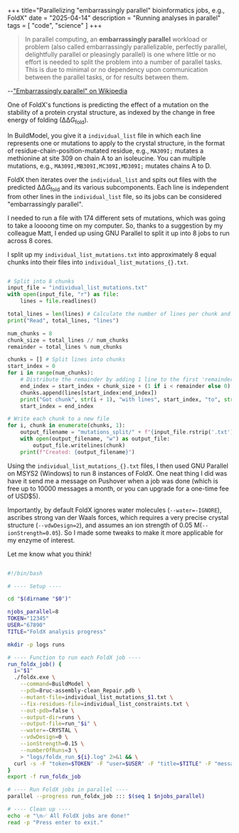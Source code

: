 +++
title="Parallelizing \"embarrassingly parallel\" bioinformatics jobs, e.g., FoldX"
date = "2025-04-14"
description = "Running analyses in parallel"
tags = [
    "code",
    "science"
]
+++

> In parallel computing, an **embarrassingly parallel** workload or problem (also called embarrassingly parallelizable, perfectly parallel, delightfully parallel or pleasingly parallel) is one where little or no effort is needed to split the problem into a number of parallel tasks. This is due to minimal or no dependency upon communication between the parallel tasks, or for results between them.

--["Embarrassingly parallel" on Wikipedia](https://en.wikipedia.org/wiki/Embarrassingly_parallel)

One of FoldX's functions is predicting the effect of a mutation on the stability of a protein crystal structure, as indexed by the change in free energy of folding (∆∆*G*<sub>fold</sub>).

In BuildModel, you give it a `individual_list` file in which each line represents one or mutations to apply to the crystal structure, in the format of residue-chain-position-mutated residue, e.g., `MA309I;` mutates a methionine at site 309 on chain A to an isoleucine. You can multiple mutations, e.g., `MA309I,MB309I,MC309I,MD309I;` mutates chains A to D.

FoldX then iterates over the `individual_list` and spits out files with the predicted ∆∆*G*<sub>fold</sub> and its various subcomponents. Each line is independent from other lines in the `individual_list` file, so its jobs can be considered "embarrassingly parallel".

I needed to run a file with 174 different sets of mutations, which was going to take a loooong time on my computer. So, thanks to a suggestion by my colleague Matt, I ended up using GNU Parallel to split it up into 8 jobs to run across 8 cores.

I split up my `individual_list_mutations.txt` into approximately 8 equal chunks into their files into `individual_list_mutations_{}.txt`.

```python

# Split into 8 chunks
input_file = "individual_list_mutations.txt"
with open(input_file, "r") as file:
    lines = file.readlines()

total_lines = len(lines) # Calculate the number of lines per chunk and the remainder (if any)
print("Read", total_lines, "lines")

num_chunks = 8
chunk_size = total_lines // num_chunks
remainder = total_lines % num_chunks

chunks = [] # Split lines into chunks
start_index = 0
for i in range(num_chunks):
    # Distribute the remainder by adding 1 line to the first 'remainder' chunks
    end_index = start_index + chunk_size + (1 if i < remainder else 0)
    chunks.append(lines[start_index:end_index])
    print("Got chunk", str(i + 1), "with lines", start_index, "to", str(end_index - 1), ", inclusive")
    start_index = end_index

# Write each chunk to a new file
for i, chunk in enumerate(chunks, 1):
    output_filename = "mutations_split/" + f"{input_file.rstrip('.txt')}_{i}.txt"
    with open(output_filename, "w") as output_file:
        output_file.writelines(chunk)
    print(f"Created: {output_filename}")

```

Using the `individual_list_mutations_{}.txt` files, I then used GNU Parallel on MSYS2 (Windows) to run 8 instances of FoldX. One neat thing I did was have it send me a message on Pushover when a job was done (which is free up to 10000 messages a month, or you can upgrade for a one-time fee of USD$5).

Importantly, by default FoldX ignores water molecules (`--water=-IGNORE`), ascribes strong van der Waals forces, which requires a very precise crystal structure (`--vdwDesign=2`), and assumes an ion strength of 0.05 M(`--ionStrength=0.05`). So I made some tweaks to make it more applicable for my enzyme of interest.

Let me know what you think!

```bash

#!/bin/bash

# ---- Setup ----

cd "$(dirname "$0")"

njobs_parallel=8
TOKEN="12345"
USER="67890"
TITLE="FoldX analysis progress"

mkdir -p logs runs

# ---- Function to run each FoldX job ----
run_foldx_job() {
  i="$1"
  ./foldx.exe \
    --command=BuildModel \
    --pdb=8ruc-assembly-clean_Repair.pdb \
    --mutant-file=individual_list_mutations_$1.txt \
    --fix-residues-file=individual_list_constraints.txt \
    --out-pdb=false \
    --output-dir=runs \
    --output-file=run_"$i" \
    --water=-CRYSTAL \
    --vdwDesign=0 \
    --ionStrength=0.15 \
    --numberOfRuns=3 \
    > "logs/foldx_run_${i}.log" 2>&1 && \
  curl -s -F "token=$TOKEN" -F "user=$USER" -F "title=$TITLE" -F "message=Run $i is done." https://api.pushover.net/1/messages.json
}
export -f run_foldx_job

# ---- Run FoldX jobs in parallel ----
parallel --progress run_foldx_job ::: $(seq 1 $njobs_parallel)

# ---- Clean up ----
echo -e "\n✅ All FoldX jobs are done!"
read -p "Press enter to exit."
```
